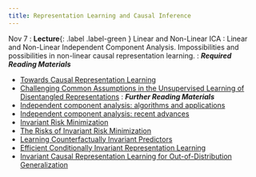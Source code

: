 ```yaml
---
title: Representation Learning and Causal Inference
---
```


Nov 7
: **Lecture**{: .label .label-green } Linear and Non-Linear ICA
: Linear and Non-Linear Independent Component Analysis. Impossibilities and possibilities in non-linear causal representation learning.
: ***Required Reading Materials***
- [Towards Causal Representation Learning](https://ieeexplore.ieee.org/stamp/stamp.jsp?arnumber=9363924&tag=1)
- [Challenging Common Assumptions in the Unsupervised Learning of Disentangled Representations](http://proceedings.mlr.press/v97/locatello19a/locatello19a.pdf)
: ***Further Reading Materials***
- [Independent component analysis: algorithms and applications](https://www.sciencedirect.com/science/article/pii/S0893608000000265)
- [Independent component analysis: recent advances ](https://www.ncbi.nlm.nih.gov/pmc/articles/PMC3538438/pdf/rsta20110534.pdf)
- [Invariant Risk Minimization](https://arxiv.org/abs/1907.02893)
- [The Risks of Invariant Risk Minimization](https://arxiv.org/abs/2010.05761)
- [Learning Counterfactually Invariant Predictors](https://arxiv.org/abs/2207.09768)
- [Efficient Conditionally Invariant Representation Learning](https://arxiv.org/abs/2212.08645)
- [Invariant Causal Representation Learning for Out-of-Distribution Generalization](https://openreview.net/forum?id=-e4EXDWXnSn) 

